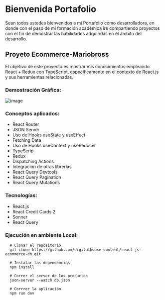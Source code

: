 # Bienvenida Portafolio
Sean todos ustedes bienvenidos a mi Portafolio como desarrolladora, en donde con el paso de mi formación académica iré compartiendo proyectos con el fin de demostrar las habilidades adquiridas en el ámbito del desarrollo.
## Proyeto Ecommerce-Mariobross
El objetivo de este proyecto es mostrar mis conocimientos empleando React + Redux con TypeScript, específicamente en el contexto de React.js y sus herramientas relacionadas.
   ### Demostración Gráfica:

 ![image](https://github.com/user-attachments/assets/7992fdf8-0d43-4648-9e0f-0008cce35c42)

   
   ### Conceptos aplicados:
   * React Router
   * JSON Server
   * Uso de Hooks useState y useEffect
   *  Fetching Data
   *  Uso de Hooks useContext y useReducer
   *  TypeScrip
   *  Redux
   *  Dispatching Actions
   *  Integración de otras librerías
   *  React Query Devtools
   *  React Query Pagination
   *  React Query Mutations
   ### Tecnologías:
   * React.js
   * React Credit Cards 2
   * Sonner
   * React Query
   ### Ejecución en ambiente Local:
      # Clonar el repositorio
      git clone https://github.com/digitalhouse-content/react-js-ecommerce-dh.git

      # Instalar las dependencias
      npm install

      # Correr el server de los productos
      json-server --watch db.json

      # Corrrer la aplicación
      npm run dev
  
   
   
